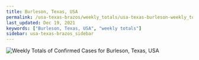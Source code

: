 ```yaml
---
title: Burleson, Texas, USA
permalink: /usa-texas-brazos/weekly_totals/usa-texas-burleson-weekly_totals.html
last_updated: Dec 19, 2021
keywords: ["Burleson, Texas, USA", "weekly totals"]
sidebar: usa-texas-brazos_sidebar
---
```


![Weekly Totals of Confirmed Cases for Burleson, Texas, USA](/covid_tracker/images/graphs/usa-texas-burleson-weekly_totals_graph.png)
